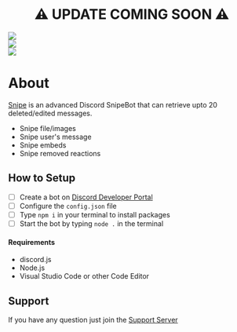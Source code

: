 <h1 align=center>⚠️ UPDATE COMING SOON ⚠️</h1>

![](https://img.shields.io/github/stars/marrrkkk/SnipeBot?style=social)<br>
![](https://img.shields.io/github/forks/marrrkkk/SnipeBot?style=social)<br>
![](https://img.shields.io/github/watchers/marrrkkk/SnipeBot?style=social)

# About
[Snipe](https://discord.com/oauth2/authorize?client_id=884249240090607637&scope=applications.commands+bot&permissions=8) is an advanced Discord SnipeBot that can retrieve upto 20 deleted/edited messages.
- Snipe file/images
- Snipe user's message
- Snipe embeds
- Snipe removed reactions

## How to Setup
- [ ] Create a bot on [Discord Developer Portal](https://discord.com/developers)
- [ ] Configure the `config.json` file
- [ ] Type `npm i` in your terminal to install packages
- [ ] Start the bot by typing `node .` in the terminal

#### Requirements
- discord.js
- Node.js
- Visual Studio Code or other Code Editor

## Support
If you have any question just join the [Support Server](https://discord.gg/Pw9FF6KYaH)
